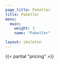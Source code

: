 ```yaml
---
page_title: Paketler
title: Paketler
menu:
  main:
    weight: 3
    name: "Paketler"

layout: skeleton
---
```


{{< partial "pricing" >}}